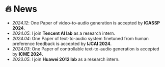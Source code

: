 # 🔥 News
- *2024.12*: One Paper of video-to-audio generation is accepted by **ICASSP 2024**.
- *2024.05*: I join **Tencent AI lab** as a research intern.
- *2024.04*: One Paper of text-to-audio system finetuned from human preference feedback is accepted by **IJCAI 2024**.
- *2024.03*: One Paper of controllable text-to-audio generation is accepted by **ICME 2024**.
- *2023.05*: I join **Huawei 2012 lab** as a research intern.
